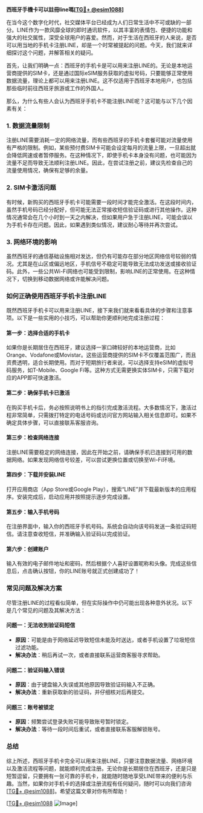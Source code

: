 **西班牙手機卡可以註冊line嗎[[TG💪+ @esim1088](https://t.me/s/esim1088)]**

在当今这个数字化时代，社交媒体平台已经成为人们日常生活中不可或缺的一部分。LINE作为一款风靡全球的即时通讯软件，以其丰富的表情包、便捷的功能和强大的社交属性，深受全球用户的喜爱。然而，对于生活在西班牙的人来说，是否可以用当地的手机卡注册LINE，却是一个时常被提起的问题。今天，我们就来详细探讨这个问题，并解答相关的疑问。

首先，让我们明确一点：西班牙的手机卡是可以用来注册LINE的。无论是本地运营商提供的SIM卡，还是通过国际eSIM服务获取的虚拟号码，只要能够正常使用数据流量，理论上都可以用来注册LINE。这不仅适用于西班牙本地用户，也包括那些临时前往西班牙旅游或工作的外国人。

那么，为什么有些人会认为西班牙手机卡不能注册LINE呢？这可能与以下几个因素有关：

### **1. 数据流量限制**
注册LINE需要消耗一定的网络流量，而有些西班牙的手机卡套餐可能对流量使用有严格的限制。例如，某些预付费SIM卡可能会设定每月的流量上限，一旦超出就会降低网速或者暂停服务。在这种情况下，即使手机卡本身没有问题，也可能因为流量不足而导致无法顺利注册LINE。因此，在尝试注册之前，建议先检查自己的流量使用情况，确保有足够的余量。

### **2. SIM卡激活问题**
有时候，新购买的西班牙手机卡可能需要一段时间才能完全激活。在这段时间内，虽然手机号码已经分配好，但可能无法正常接收短信验证码或进行其他操作。这种情况通常会在几个小时到一天之内解决，但如果用户急于注册LINE，可能会误以为手机卡存在问题。因此，如果遇到类似情况，建议耐心等待并再次尝试。

### **3. 网络环境的影响**
虽然西班牙的通信基础设施相对发达，但仍有可能存在部分地区网络信号较弱的情况。尤其是在山区或偏远地区，手机信号不稳定可能导致无法成功发送或接收验证码。此外，一些公共Wi-Fi网络也可能受到限制，影响LINE的正常使用。在这种情况下，切换到移动数据网络或许能解决问题。

### **如何正确使用西班牙手机卡注册LINE**
既然西班牙手机卡可以用来注册LINE，接下来我们就来看看具体的步骤和注意事项。以下是一些实用的小技巧，可以帮助你更顺利地完成注册过程：

#### **第一步：选择合适的手机卡**
如果你是长期居住在西班牙，建议选择一家口碑较好的本地运营商，比如Orange、Vodafone或Movistar。这些运营商提供的SIM卡不仅覆盖范围广，而且资费透明，适合长期使用。而对于短期旅行者来说，可以选择支持eSIM的虚拟号码服务，如T-Mobile、Google Fi等。这种方式无需更换实体SIM卡，只需下载对应的APP即可快速激活。

#### **第二步：确保手机卡已激活**
在购买手机卡后，务必按照说明书上的指引完成激活流程。大多数情况下，激活过程非常简单，只需拨打特定的电话号码或访问官方网站输入相关信息即可。如果不确定具体步骤，可以直接联系客服咨询。

#### **第三步：检查网络连接**
注册LINE需要稳定的网络连接，因此在开始之前，请确保手机已连接到可用的数据网络。如果发现网络信号较差，可以尝试更换位置或切换至Wi-Fi环境。

#### **第四步：下载并安装LINE**
打开应用商店（App Store或Google Play），搜索“LINE”并下载最新版本的应用程序。安装完成后，启动应用并按照提示逐步完成设置。

#### **第五步：输入手机号码**
在注册界面中，输入你的西班牙手机号码。系统会自动向该号码发送一条验证码短信。请注意查收短信，并准确输入验证码以完成验证。

#### **第六步：创建账户**
输入有效的电子邮件地址和密码，然后根据个人喜好设置昵称和头像。完成这些信息后，点击确认按钮，你的LINE账号就正式创建成功了！

### **常见问题及解决方案**
尽管注册LINE的过程看似简单，但在实际操作中仍可能出现各种意外状况。以下是几个常见的问题及其解决方法：

#### **问题一：无法收到验证码短信**
- **原因**：可能是由于网络延迟导致短信未能及时送达，或者手机设置了垃圾短信过滤功能。
- **解决办法**：稍后再试一次，或者直接联系运营商客服寻求帮助。

#### **问题二：验证码输入错误**
- **原因**：由于键盘输入失误或其他原因导致验证码输入不正确。
- **解决办法**：重新获取新的验证码，并仔细核对后再提交。

#### **问题三：账号被锁定**
- **原因**：频繁尝试登录失败可能导致账号暂时锁定。
- **解决办法**：等待一段时间后重试，或者直接联系客服解锁账号。

### **总结**
综上所述，西班牙手机卡完全可以用来注册LINE，只要注意数据流量、网络环境以及激活流程等问题，就能顺利完成注册。无论你是长期居住在西班牙，还是只是短暂逗留，只要拥有一张可靠的手机卡，就能随时随地享受LINE带来的便利与乐趣。当然，如果你对手机卡的选择或注册流程有任何疑问，随时可以向我们咨询[[TG💪+ @esim1088](https://t.me/s/esim1088)]。希望这篇文章对你有所帮助！

[[TG💪+ @esim1088](https://t.me/s/esim1088) ![Image](https://i.postimg.cc/4NQfJmqS/Snipaste-2025-05-13-00-14-12.png)]